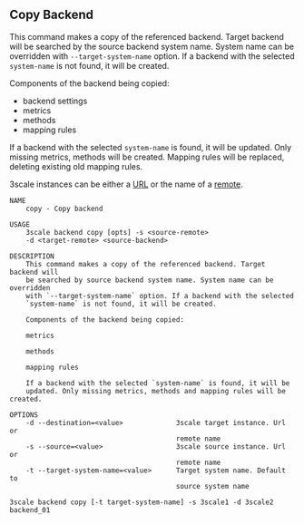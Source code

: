 ## Copy Backend

This command makes a copy of the referenced backend.
Target backend will be searched by the source backend system name. System name can be overridden with `--target-system-name` option.
If a backend with the selected `system-name` is not found, it will be created.

Components of the backend being copied:

* backend settings
* metrics
* methods
* mapping rules

If a backend with the selected `system-name` is found, it will be updated. Only missing metrics, methods will be created.
Mapping rules will be replaced, deleting existing old mapping rules.

3scale instances can be either a [URL](docs/remotes.md#remote-urls) or the name of a [remote](docs/remotes.md).

```shell
NAME
    copy - Copy backend

USAGE
    3scale backend copy [opts] -s <source-remote>
    -d <target-remote> <source-backend>

DESCRIPTION
    This command makes a copy of the referenced backend. Target backend will
    be searched by source backend system name. System name can be overridden
    with `--target-system-name` option. If a backend with the selected
    `system-name` is not found, it will be created.

    Components of the backend being copied:

    metrics

    methods

    mapping rules

    If a backend with the selected `system-name` is found, it will be
    updated. Only missing metrics, methods and mapping rules will be created.

OPTIONS
    -d --destination=<value>             3scale target instance. Url or
                                         remote name
    -s --source=<value>                  3scale source instance. Url or
                                         remote name
    -t --target-system-name=<value>      Target system name. Default to
                                         source system name
```

```shell
3scale backend copy [-t target-system-name] -s 3scale1 -d 3scale2 backend_01
```
